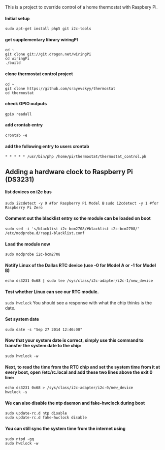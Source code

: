 This is a project to override control of a home thermostat with Raspbery Pi.

#### Initial setup

```sudo apt-get install php5 git i2c-tools```

#### get supplementary library wiringPI

```
cd ~
git clone git://git.drogon.net/wiringPi
cd wiringPi
./build
```

#### clone thermostat control project

```
cd ~
git clone https://github.com/srayevskyy/thermostat
cd thermostat
```

#### check GPIO outputs
```gpio readall```

#### add crontab entry
```crontab -e```

#### add the following entry to users crontab
```* * * * * /usr/bin/php /home/pi/thermostat/thermostat_control.ph```

## Adding a hardware clock to Raspberry Pi (DS3231)
#### list devices on i2c bus
```sudo i2cdetect -y 0 #for Raspberry Pi Model B```
```sudo i2cdetect -y 1 #for Raspberry Pi Zero```
#### Comment out the blacklist entry so the module can be loaded on boot 
```sudo sed -i 's/blacklist i2c-bcm2708/#blacklist i2c-bcm2708/' /etc/modprobe.d/raspi-blacklist.conf```
#### Load the module now
```sudo modprobe i2c-bcm2708```
#### Notify Linux of the Dallas RTC device (use -0 for Model A or -1 for Model B)
```echo ds3231 0x68 | sudo tee /sys/class/i2c-adapter/i2c-1/new_device```
#### Test whether Linux can see our RTC module.
```sudo hwclock```
You should see a response with what the chip thinks is the date.
#### Set system date
```sudo date -s "Sep 27 2014 12:46:00"```
#### Now that your system date is correct, simply use this command to transfer the system date to the chip:
```sudo hwclock -w```
#### Next, to read the time from the RTC chip and set the system time from it at every boot, open /etc/rc.local and add these two lines above the exit 0 line:
```
echo ds3231 0x68 > /sys/class/i2c-adapter/i2c-0/new_device
hwclock -s
```
#### We can also disable the ntp daemon and fake-hwclock during boot
```
sudo update-rc.d ntp disable
sudo update-rc.d fake-hwclock disable
```
#### You can still sync the system time from the internet using
```
sudo ntpd -gq
sudo hwclock -w
```
